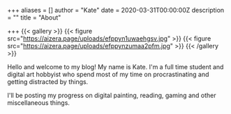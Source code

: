 +++
aliases = []
author = "Kate"
date = 2020-03-31T00:00:00Z
description = ""
title = "About"

+++
{{< gallery >}}
{{< figure src="https://aizera.page/uploads/efppyn1uwaehgsv.jpg" >}}
{{< figure src="https://aizera.page/uploads/efppynzumaa2pfm.jpg" >}}
{{< /gallery >}}

Hello and welcome to my blog! My name is Kate. I'm a full time student and digital art hobbyist who spend most of my time on procrastinating and getting distracted by things.

I'll be posting my progress on digital painting, reading, gaming and other miscellaneous things.